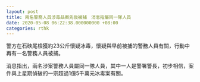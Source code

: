 ```yaml
---
layout: post
title: 兩名警務人員涉毒品案先後被捕　消息指屬同一隊人員
date: 2020-05-08 06:22:38.000000000 +08:00
categories: rthk
---
```


警方在石硤尾檢獲約23公斤懷疑冰毒，懷疑與早前被捕的警務人員有關，行動中再有一名警務人員被捕。

消息指出，兩名涉案警務人員屬同一隊人員，其中一人是警署警長，初步相信，案件與上星期偵破的一宗超過1億5千萬元冰毒案有關。
